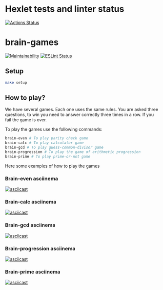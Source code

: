 # Hexlet tests and linter status

[![Actions Status](https://github.com/Le9i0n2/frontend-project-lvl1/workflows/hexlet-check/badge.svg)](https://github.com/Le9i0n2/frontend-project-lvl1/actions)

# brain-games

[![Maintainability](https://api.codeclimate.com/v1/badges/a99a88d28ad37a79dbf6/maintainability)](https://codeclimate.com/github/Le9i0n2/frontend-project-lvl1/maintainability)
[![ESLint Status](https://github.com/Le9i0n2/frontend-project-lvl1/actions/workflows/eslint-check.yml/badge.svg)](https://github.com/Le9i0n2/frontend-project-lvl1/actions/workflows/eslint-check.yml)

## Setup

```sh
make setup
```

## How to play?

We have several games. Each one uses the same rules. You are asked three questions, to win you need to answer correctly three times in a row. If you fail the game is over.

To play the games use the following commands:

```sh
brain-even # To play parity check game
brain-calc # To play calculator game
brain-gcd # To play guess-common-divisor game
brain-progression # To play the game of arithmetic progression
brain-prime # To play prime-or-not game
```

Here some examples of how to play the games

### Brain-even asciinema

[![asciicast](https://asciinema.org/a/8ECSimjvWleC2xPjlsDyuLayz.png)](https://asciinema.org/a/8ECSimjvWleC2xPjlsDyuLayz)

### Brain-calc asciinema

[![asciicast](https://asciinema.org/a/4cGHkjR9SCSQ0zsUYHKPlbN4u.png)](https://asciinema.org/a/4cGHkjR9SCSQ0zsUYHKPlbN4u)

### Brain-gcd asciinema

[![asciicast](https://asciinema.org/a/vYk47am6tfYNMh2DPcGZ2zmaP.png)](https://asciinema.org/a/vYk47am6tfYNMh2DPcGZ2zmaP)

### Brain-progression asciinema

[![asciicast](https://asciinema.org/a/Kpro7AAAKhBLVBO9Ytx3nLSBG.png)](https://asciinema.org/a/Kpro7AAAKhBLVBO9Ytx3nLSBG)

### Brain-prime asciinema

[![asciicast](https://asciinema.org/a/IV8R1n0EtwTvJWjIg6bXhfguZ.png)](https://asciinema.org/a/IV8R1n0EtwTvJWjIg6bXhfguZ)

